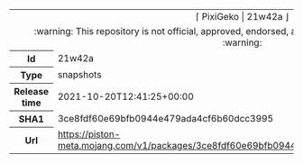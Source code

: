 <html><table>
<tr><td colspan="2" align="center"><img width="0" height="0"><br/>⌈ PixiGeko | 21w42a ⌋<br/><img width="0" height="0"></td></tr>
<tr><td colspan="2" align="center"><img width="0" height="0"><br/>
:warning: This repository is not official, approved, endorsed, associated or connected with Mojang :warning:
<br/><img width="0" height="0"></td></tr>
<tr><th>Id</th><td>21w42a</td></tr>
<tr><th>Type</th><td>snapshots</td></tr>
<tr><th>Release time</th><td>2021-10-20T12:41:25+00:00</td></tr>
<tr><th>SHA1</th><td>3ce8fdf60e69bfb0944e479ada4cf6b60dcc3995</td></tr>
<tr><th>Url</th><td><a href="https://piston-meta.mojang.com/v1/packages/3ce8fdf60e69bfb0944e479ada4cf6b60dcc3995/21w42a.json">https://piston-meta.mojang.com/v1/packages/3ce8fdf60e69bfb0944e479ada4cf6b60dcc3995/21w42a.json</a></td></tr>